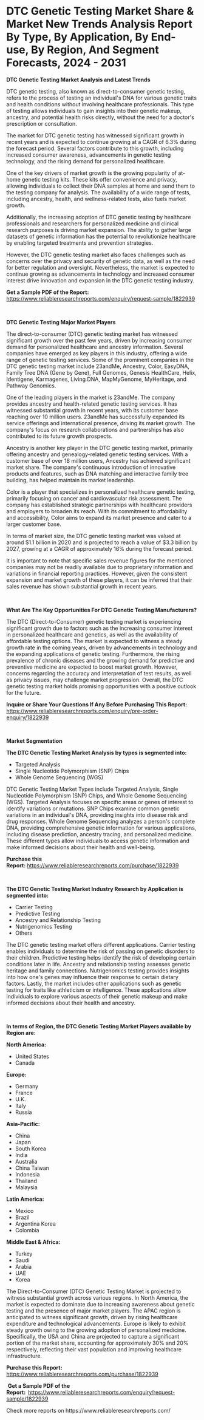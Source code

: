 <p><h1>DTC Genetic Testing Market Share & Market New Trends Analysis Report By Type, By Application, By End-use, By Region, And Segment Forecasts, 2024 - 2031</h1></p><p><strong>DTC Genetic Testing Market Analysis and Latest Trends</strong></p>
<p><p>DTC genetic testing, also known as direct-to-consumer genetic testing, refers to the process of testing an individual's DNA for various genetic traits and health conditions without involving healthcare professionals. This type of testing allows individuals to gain insights into their genetic makeup, ancestry, and potential health risks directly, without the need for a doctor's prescription or consultation.</p><p>The market for DTC genetic testing has witnessed significant growth in recent years and is expected to continue growing at a CAGR of 6.3% during the forecast period. Several factors contribute to this growth, including increased consumer awareness, advancements in genetic testing technology, and the rising demand for personalized healthcare.</p><p>One of the key drivers of market growth is the growing popularity of at-home genetic testing kits. These kits offer convenience and privacy, allowing individuals to collect their DNA samples at home and send them to the testing company for analysis. The availability of a wide range of tests, including ancestry, health, and wellness-related tests, also fuels market growth.</p><p>Additionally, the increasing adoption of DTC genetic testing by healthcare professionals and researchers for personalized medicine and clinical research purposes is driving market expansion. The ability to gather large datasets of genetic information has the potential to revolutionize healthcare by enabling targeted treatments and prevention strategies.</p><p>However, the DTC genetic testing market also faces challenges such as concerns over the privacy and security of genetic data, as well as the need for better regulation and oversight. Nevertheless, the market is expected to continue growing as advancements in technology and increased consumer interest drive innovation and expansion in the DTC genetic testing industry.</p></p>
<p><strong>Get a Sample PDF of the Report:&nbsp;</strong> <a href="https://www.reliableresearchreports.com/enquiry/request-sample/1822939">https://www.reliableresearchreports.com/enquiry/request-sample/1822939</a></p>
<p>&nbsp;</p>
<p><strong>DTC Genetic Testing Major Market Players</strong></p>
<p><p>The direct-to-consumer (DTC) genetic testing market has witnessed significant growth over the past few years, driven by increasing consumer demand for personalized healthcare and ancestry information. Several companies have emerged as key players in this industry, offering a wide range of genetic testing services. Some of the prominent companies in the DTC genetic testing market include 23andMe, Ancestry, Color, EasyDNA, Family Tree DNA (Gene by Gene), Full Genomes, Genesis HealthCare, Helix, Identigene, Karmagenes, Living DNA, MapMyGenome, MyHeritage, and Pathway Genomics.</p><p>One of the leading players in the market is 23andMe. The company provides ancestry and health-related genetic testing services. It has witnessed substantial growth in recent years, with its customer base reaching over 10 million users. 23andMe has successfully expanded its service offerings and international presence, driving its market growth. The company's focus on research collaborations and partnerships has also contributed to its future growth prospects.</p><p>Ancestry is another key player in the DTC genetic testing market, primarily offering ancestry and genealogy-related genetic testing services. With a customer base of over 18 million users, Ancestry has achieved significant market share. The company's continuous introduction of innovative products and features, such as DNA matching and interactive family tree building, has helped maintain its market leadership.</p><p>Color is a player that specializes in personalized healthcare genetic testing, primarily focusing on cancer and cardiovascular risk assessment. The company has established strategic partnerships with healthcare providers and employers to broaden its reach. With its commitment to affordability and accessibility, Color aims to expand its market presence and cater to a larger customer base.</p><p>In terms of market size, the DTC genetic testing market was valued at around $1.1 billion in 2020 and is projected to reach a value of $3.3 billion by 2027, growing at a CAGR of approximately 16% during the forecast period.</p><p>It is important to note that specific sales revenue figures for the mentioned companies may not be readily available due to proprietary information and variations in financial reporting practices. However, given the consistent expansion and market growth of these players, it can be inferred that their sales revenue has shown substantial growth in recent years.</p></p>
<p>&nbsp;</p>
<p><strong>What Are The Key Opportunities For DTC Genetic Testing Manufacturers?</strong></p>
<p><p>The DTC (Direct-to-Consumer) genetic testing market is experiencing significant growth due to factors such as the increasing consumer interest in personalized healthcare and genetics, as well as the availability of affordable testing options. The market is expected to witness a steady growth rate in the coming years, driven by advancements in technology and the expanding applications of genetic testing. Furthermore, the rising prevalence of chronic diseases and the growing demand for predictive and preventive medicine are expected to boost market growth. However, concerns regarding the accuracy and interpretation of test results, as well as privacy issues, may challenge market progression. Overall, the DTC genetic testing market holds promising opportunities with a positive outlook for the future.</p></p>
<p><strong>Inquire or Share Your Questions If Any Before Purchasing This Report:</strong> <a href="https://www.reliableresearchreports.com/enquiry/pre-order-enquiry/1822939">https://www.reliableresearchreports.com/enquiry/pre-order-enquiry/1822939</a></p>
<p>&nbsp;</p>
<p><strong>Market Segmentation</strong></p>
<p><strong>The DTC Genetic Testing Market Analysis by types is segmented into:</strong></p>
<p><ul><li>Targeted Analysis</li><li>Single Nucleotide Polymorphism (SNP) Chips</li><li>Whole Genome Sequencing (WGS)</li></ul></p>
<p><p>DTC Genetic Testing Market Types include Targeted Analysis, Single Nucleotide Polymorphism (SNP) Chips, and Whole Genome Sequencing (WGS). Targeted Analysis focuses on specific areas or genes of interest to identify variations or mutations. SNP Chips examine common genetic variations in an individual's DNA, providing insights into disease risk and drug responses. Whole Genome Sequencing analyzes a person's complete DNA, providing comprehensive genetic information for various applications, including disease prediction, ancestry tracing, and personalized medicine. These different types allow individuals to access genetic information and make informed decisions about their health and well-being.</p></p>
<p><strong>Purchase this Report:&nbsp;</strong><a href="https://www.reliableresearchreports.com/purchase/1822939">https://www.reliableresearchreports.com/purchase/1822939</a></p>
<p>&nbsp;</p>
<p><strong>The DTC Genetic Testing Market Industry Research by Application is segmented into:</strong></p>
<p><ul><li>Carrier Testing</li><li>Predictive Testing</li><li>Ancestry and Relationship Testing</li><li>Nutrigenomics Testing</li><li>Others</li></ul></p>
<p><p>The DTC genetic testing market offers different applications. Carrier testing enables individuals to determine the risk of passing on genetic disorders to their children. Predictive testing helps identify the risk of developing certain conditions later in life. Ancestry and relationship testing assesses genetic heritage and family connections. Nutrigenomics testing provides insights into how one's genes may influence their response to certain dietary factors. Lastly, the market includes other applications such as genetic testing for traits like athleticism or intelligence. These applications allow individuals to explore various aspects of their genetic makeup and make informed decisions about their health and ancestry.</p></p>
<p>&nbsp;</p>
<p><strong>In terms of Region, the DTC Genetic Testing Market Players available by Region are:</strong></p>
<p>
    <p> <strong> North America: </strong>
        <ul>
            <li>United States</li>
            <li>Canada</li>
        </ul>
        </p> 
    <p> <strong> Europe: </strong>
        <ul>
            <li>Germany</li>
            <li>France</li>
            <li>U.K.</li>
            <li>Italy</li>
            <li>Russia</li>
        </ul>
        </p> 
    <p> <strong> Asia-Pacific: </strong>
        <ul>
            <li>China</li>
            <li>Japan</li>
            <li>South Korea</li>
            <li>India</li>
            <li>Australia</li>
            <li>China Taiwan</li>
            <li>Indonesia</li>
            <li>Thailand</li>
            <li>Malaysia</li>
        </ul>
        </p> 
    <p> <strong> Latin America: </strong>
        <ul>
            <li>Mexico</li>
            <li>Brazil</li>
            <li>Argentina Korea</li>
            <li>Colombia</li>
        </ul>
        </p> 
    <p> <strong> Middle East & Africa: </strong>
        <ul>
            <li>Turkey</li>
            <li>Saudi</li>
            <li>Arabia</li>
            <li>UAE</li>
            <li>Korea</li>
        </ul>
    </p>
    </p>
<p><p>The Direct-to-Consumer (DTC) Genetic Testing Market is projected to witness substantial growth across various regions. In North America, the market is expected to dominate due to increasing awareness about genetic testing and the presence of major market players. The APAC region is anticipated to witness significant growth, driven by rising healthcare expenditure and technological advancements. Europe is likely to exhibit steady growth owing to the growing adoption of personalized medicine. Specifically, the USA and China are projected to capture a significant portion of the market share, accounting for approximately 30% and 20% respectively, reflecting their vast population and improving healthcare infrastructure.</p></p>
<p><strong>Purchase this Report: </strong><a href="https://www.reliableresearchreports.com/purchase/1822939">https://www.reliableresearchreports.com/purchase/1822939</a></p>
<p>&nbsp;<strong>Get a Sample PDF of the Report:&nbsp;&nbsp;</strong><a href="https://www.reliableresearchreports.com/enquiry/request-sample/1822939">https://www.reliableresearchreports.com/enquiry/request-sample/1822939</a></p>
<p><strong></strong></p>
<p>Check more reports on https://www.reliableresearchreports.com/</p>